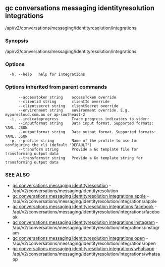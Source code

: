 ## gc conversations messaging identityresolution integrations

/api/v2/conversations/messaging/identityresolution/integrations

### Synopsis

/api/v2/conversations/messaging/identityresolution/integrations

### Options

```
  -h, --help   help for integrations
```

### Options inherited from parent commands

```
      --accesstoken string    accessToken override
      --clientid string       clientId override
      --clientsecret string   clientSecret override
      --environment string    environment override. E.g. mypurecloud.com.au or ap-southeast-2
  -i, --indicateprogress      Trace progress indicators to stderr
      --inputformat string    Data input format. Supported formats: YAML, JSON
      --outputformat string   Data output format. Supported formats: YAML, JSON
  -p, --profile string        Name of the profile to use for configuring the cli (default "DEFAULT")
      --transform string      Provide a Go template file for transforming output data
      --transformstr string   Provide a Go template string for transforming output data
```

### SEE ALSO

* [gc conversations messaging identityresolution](gc_conversations_messaging_identityresolution.html)	 - /api/v2/conversations/messaging/identityresolution
* [gc conversations messaging identityresolution integrations apple](gc_conversations_messaging_identityresolution_integrations_apple.html)	 - /api/v2/conversations/messaging/identityresolution/integrations/apple
* [gc conversations messaging identityresolution integrations facebook](gc_conversations_messaging_identityresolution_integrations_facebook.html)	 - /api/v2/conversations/messaging/identityresolution/integrations/facebook
* [gc conversations messaging identityresolution integrations instagram](gc_conversations_messaging_identityresolution_integrations_instagram.html)	 - /api/v2/conversations/messaging/identityresolution/integrations/instagram
* [gc conversations messaging identityresolution integrations open](gc_conversations_messaging_identityresolution_integrations_open.html)	 - /api/v2/conversations/messaging/identityresolution/integrations/open
* [gc conversations messaging identityresolution integrations whatsapp](gc_conversations_messaging_identityresolution_integrations_whatsapp.html)	 - /api/v2/conversations/messaging/identityresolution/integrations/whatsapp


